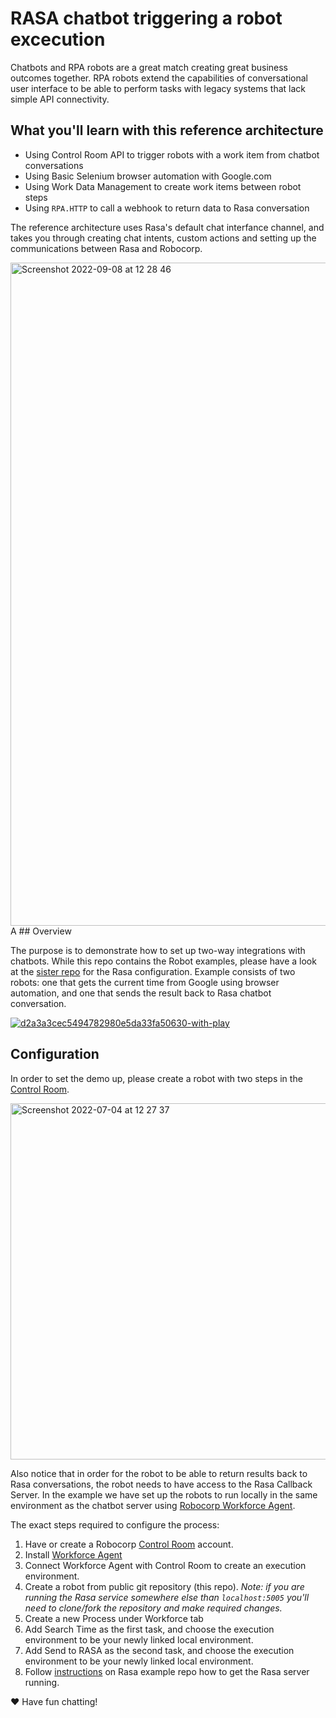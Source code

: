 # RASA chatbot triggering a robot excecution

Chatbots and RPA robots are a great match creating great business outcomes together. RPA robots extend the capabilities of conversational user interface to be able to perform tasks with legacy systems that lack simple API connectivity.

## What you'll learn with this reference architecture

- Using Control Room API to trigger robots with a work item from chatbot conversations 
- Using Basic Selenium browser automation with Google.com
- Using Work Data Management to create work items between robot steps
- Using `RPA.HTTP` to call a webhook to return data to Rasa conversation

The reference architecture uses Rasa's default chat interfance channel, and takes you through creating chat intents, custom actions and setting up the communications between Rasa and Robocorp.

<img width="1061" alt="Screenshot 2022-09-08 at 12 28 46" src="https://user-images.githubusercontent.com/40179958/189209855-9dc578a7-02fa-4fa0-99af-e68ea1dd5300.png">
A
## Overview

The purpose is to demonstrate how to set up two-way integrations with chatbots. While this repo contains the Robot examples, please have a look at the [sister repo](https://github.com/robocorp/example-rasa-chatbot) for the Rasa configuration. Example consists of two robots: one that gets the current time from Google using browser automation, and one that sends the result back to Rasa chatbot conversation.

[![d2a3a3cec5494782980e5da33fa50630-with-play](https://user-images.githubusercontent.com/40179958/177135673-e96098c4-ee32-4466-853f-c6bfb4ba23c0.gif)](https://www.loom.com/share/d2a3a3cec5494782980e5da33fa50630)

## Configuration

In order to set the demo up, please create a robot with two steps in the [Control Room](https://cloud.robocorp.com/).

<img width="570" alt="Screenshot 2022-07-04 at 12 27 37" src="https://user-images.githubusercontent.com/40179958/177136536-d6a114e5-c50b-4b1d-ac2a-d7e439ea62ce.png">

Also notice that in order for the robot to be able to return results back to Rasa conversations, the robot needs to have access to the Rasa Callback Server. In the example we have set up the robots to run locally in the same environment as the chatbot server using [Robocorp Workforce Agent](https://robocorp.com/docs/control-room/configuring-workforce/overview).

The exact steps required to configure the process:

1. Have or create a Robocorp [Control Room](https://cloud.robocorp.com/) account.
2. Install [Workforce Agent](https://robocorp.com/docs/control-room/configuring-workforce/overview)
3. Connect Workforce Agent with Control Room to create an execution environment.
4. Create a robot from public git repository (this repo). _Note: if you are running the Rasa service somewhere else than `localhost:5005` you'll need to clone/fork the repository and make required changes._
5. Create a new Process under Workforce tab
6. Add Search Time as the first task, and choose the execution environment to be your newly linked local environment.
7. Add Send to RASA as the second task, and choose the execution environment to be your newly linked local environment.
8. Follow [instructions](https://github.com/robocorp/example-rasa-chatbot/blob/master/README.md) on Rasa example repo how to get the Rasa server running.

:heart: Have fun chatting!
